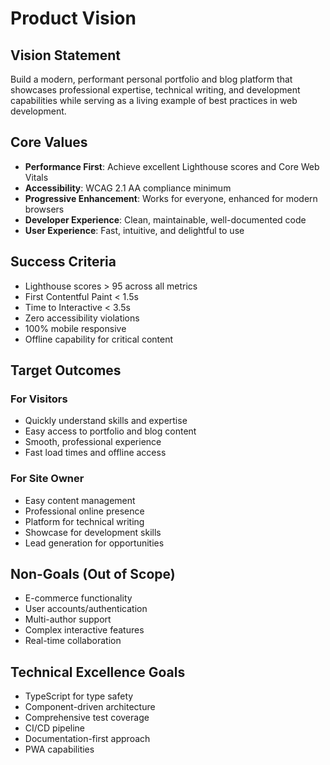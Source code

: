 # Product Vision

## Vision Statement
Build a modern, performant personal portfolio and blog platform that showcases professional expertise, technical writing, and development capabilities while serving as a living example of best practices in web development.

## Core Values
- **Performance First**: Achieve excellent Lighthouse scores and Core Web Vitals
- **Accessibility**: WCAG 2.1 AA compliance minimum
- **Progressive Enhancement**: Works for everyone, enhanced for modern browsers
- **Developer Experience**: Clean, maintainable, well-documented code
- **User Experience**: Fast, intuitive, and delightful to use

## Success Criteria
- Lighthouse scores > 95 across all metrics
- First Contentful Paint < 1.5s
- Time to Interactive < 3.5s
- Zero accessibility violations
- 100% mobile responsive
- Offline capability for critical content

## Target Outcomes
### For Visitors
- Quickly understand skills and expertise
- Easy access to portfolio and blog content
- Smooth, professional experience
- Fast load times and offline access

### For Site Owner
- Easy content management
- Professional online presence
- Platform for technical writing
- Showcase for development skills
- Lead generation for opportunities

## Non-Goals (Out of Scope)
- E-commerce functionality
- User accounts/authentication
- Multi-author support
- Complex interactive features
- Real-time collaboration

## Technical Excellence Goals
- TypeScript for type safety
- Component-driven architecture
- Comprehensive test coverage
- CI/CD pipeline
- Documentation-first approach
- PWA capabilities